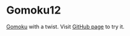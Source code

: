 Gomoku12
======================

[Gomoku](https://en.wikipedia.org/wiki/Gomoku) with a twist. Visit [GitHub page](https://alignedalignof.github.io/gomoku12/) to try it.
